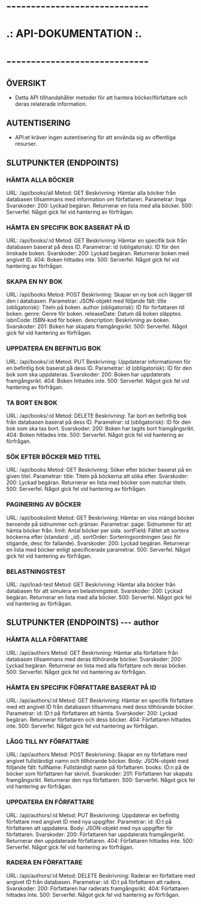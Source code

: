 # -----------------------------
# .: API-DOKUMENTATION :.
# -----------------------------

## ÖVERSIKT

- Detta API tillhandahåller metoder för att hantera böcker/författare och deras relaterade information.

## AUTENTISERING

- API:et kräver ingen autentisering för att använda sig av offentliga resurser.

## SLUTPUNKTER (ENDPOINTS)

### HÄMTA ALLA BÖCKER

 URL: /api/books/all
 Metod: GET
 Beskrivning: Hämtar alla böcker från databasen tillsammans med information om författaren.
 Parametrar: Inga
 Svarskoder:
 200: Lyckad begäran. Returnerar en lista med alla böcker.
 500: Serverfel. Något gick fel vid hantering av förfrågan.

### HÄMTA EN SPECIFIK BOK BASERAT PÅ ID

 URL: /api/books/:id
 Metod: GET
 Beskrivning: Hämtar en specifik bok från databasen baserat på dess ID.
 Parametrar:
 id (obligatorisk): ID för den önskade boken.
 Svarskoder:
 200: Lyckad begäran. Returnerar boken med angivet ID.
 404: Boken hittades inte.
 500: Serverfel. Något gick fel vid hantering av förfrågan.

### SKAPA EN NY BOK

 URL: /api/books
 Metod: POST
 Beskrivning: Skapar en ny bok och lägger till den i databasen.
 Parametrar: JSON-objekt med följande fält:
	title (obligatorisk): Titeln på boken.
	author (obligatorisk): ID för författaren till boken.
	genre: Genre för boken.
	releaseDate: Datum då boken släpptes.
	isbnCode: ISBN-kod för boken.
	description: Beskrivning av boken.
 Svarskoder:
 201: Boken har skapats framgångsrikt.
 500: Serverfel. Något gick fel vid hantering av förfrågan.

### UPPDATERA EN BEFINTLIG BOK

 URL: /api/books/:id
 Metod: PUT
 Beskrivning: Uppdaterar informationen för en befintlig bok baserat på dess ID.
 Parametrar:
 id (obligatorisk): ID för den bok som ska uppdateras.
 Svarskoder:
 200: Boken har uppdaterats framgångsrikt.
 404: Boken hittades inte.
 500: Serverfel. Något gick fel vid hantering av förfrågan.

### TA BORT EN BOK

 URL: /api/books/:id
 Metod: DELETE
 Beskrivning: Tar bort en befintlig bok från databasen baserat på dess ID.
 Parametrar:
 id (obligatorisk): ID för den bok som ska tas bort.
 Svarskoder:
 200: Boken har tagits bort framgångsrikt.
 404: Boken hittades inte.
 500: Serverfel. Något gick fel vid hantering av förfrågan.

### SÖK EFTER BÖCKER MED TITEL

 URL: /api/books
 Metod: GET
 Beskrivning: Söker efter böcker baserat på en given titel.
 Parametrar:
	title: Titeln på böckerna att söka efter.
 Svarskoder:
 200: Lyckad begäran. Returnerar en lista med böcker som matchar titeln.
 500: Serverfel. Något gick fel vid hantering av förfrågan.

### PAGINERING AV BÖCKER

 URL: /api/bookslimit
 Metod: GET
 Beskrivning: Hämtar en viss mängd böcker beroende på sidnummer och gränser.
 Parametrar:
	page: Sidnummer för att hämta böcker från.
	limit: Antal böcker per sida.
	sortField: Fältet att sortera böckerna efter (standard: _id).
	sortOrder: Sorteringsordningen (asc för stigande, desc för fallande).
 Svarskoder:
 200: Lyckad begäran. Returnerar en lista med böcker enligt specificerade parametrar.
 500: Serverfel. Något gick fel vid hantering av förfrågan.

### BELASTNINGSTEST

 URL: /api/load-test
 Metod: GET
 Beskrivning: Hämtar alla böcker från databasen för att simulera en belastningstest.
 Svarskoder:
 200: Lyckad begäran. Returnerar en lista med alla böcker.
 500: Serverfel. Något gick fel vid hantering av förfrågan.



## SLUTPUNKTER (ENDPOINTS) --- author

### HÄMTA ALLA FÖRFATTARE

 URL: /api/authors
 Metod: GET
 Beskrivning: Hämtar alla författare från databasen tillsammans med deras tillhörande böcker.
 Svarskoder:
 200: Lyckad begäran. Returnerar en lista med alla författare och deras böcker.
 500: Serverfel. Något gick fel vid hantering av förfrågan.

### HÄMTA EN SPECIFIK FÖRFATTARE BASERAT PÅ ID

 URL: /api/authors/:id
 Metod: GET
 Beskrivning: Hämtar en specifik författare med ett angivet ID från databasen tillsammans med dess tillhörande böcker.
 Parametrar:
 id: ID:t på författaren att hämta.
 Svarskoder:
 200: Lyckad begäran. Returnerar författaren och dess böcker.
 404: Författaren hittades inte.
 500: Serverfel. Något gick fel vid hantering av förfrågan.

### LÄGG TILL NY FÖRFATTARE

 URL: /api/authors
 Metod: POST
 Beskrivning: Skapar en ny författare med angivet fullständigt namn och tillhörande böcker.
 Body: JSON-objekt med följande fält:
	fullName: Fullständigt namn på författaren.
	books: ID:n på de böcker som författaren har skrivit.
 Svarskoder:
 201: Författaren har skapats framgångsrikt. Returnerar den nya författaren.
 500: Serverfel. Något gick fel vid hantering av förfrågan.

### UPPDATERA EN FÖRFATTARE

 URL: /api/authors/:id
 Metod: PUT
 Beskrivning: Uppdaterar en befintlig författare med angivet ID med nya uppgifter.
 Parametrar:
 id: ID:t på författaren att uppdatera.
 Body: JSON-objekt med nya uppgifter för författaren.
 Svarskoder:
 200: Författaren har uppdaterats framgångsrikt. Returnerar den uppdaterade författaren.
 404: Författaren hittades inte.
 500: Serverfel. Något gick fel vid hantering av förfrågan.

### RADERA EN FÖRFATTARE

 URL: /api/authors/:id
 Metod: DELETE
 Beskrivning: Raderar en författare med angivet ID från databasen.
 Parametrar:
 id: ID:t på författaren att radera.
 Svarskoder:
 200: Författaren har raderats framgångsrikt.
 404: Författaren hittades inte.
 500: Serverfel. Något gick fel vid hantering av förfrågan.